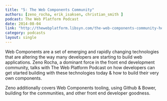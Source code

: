 ```yaml
---
title: "5: The Web Components Community"
authors: [zeno_rocha, erik_isaksen, christian_smith ]
podcast: The Web Platform Podcast
date: 2014-08-04
link: "http://thewebplatform.libsyn.com/the-web-components-community-helpful-resources"
category: podcasts
layout: single
---
```


Web Components are a set of emerging and rapidly changing technologies that are altering the way many developers are starting to
build web applications. Zeno Rocha, a dominant force in the front end development community, talks with
The Web Platform Podcast on how developers can get started building with these technologies today & how to build their very
own components.

<!-- Excerpt -->

<p>
Zeno additionally covers Web Components tooling, using Github & Bower, building for the communities, and other front end developer
goodness.
</p>
